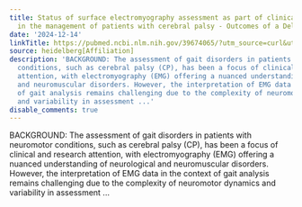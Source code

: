 ```yaml
---
title: Status of surface electromyography assessment as part of clinical gait analysis
  in the management of patients with cerebral palsy - Outcomes of a Delphi process
date: '2024-12-14'
linkTitle: https://pubmed.ncbi.nlm.nih.gov/39674065/?utm_source=curl&utm_medium=rss&utm_campaign=pubmed-2&utm_content=1FakS-2QOkCT8HsMOQP1bCRQ4YzyumYOmxmF0moLsQ3dFB1E9V&fc=20220326224207&ff=20241215171557&v=2.18.0.post9+e462414
source: heidelberg[Affiliation]
description: 'BACKGROUND: The assessment of gait disorders in patients with neuromotor
  conditions, such as cerebral palsy (CP), has been a focus of clinical and research
  attention, with electromyography (EMG) offering a nuanced understanding of neurological
  and neuromuscular disorders. However, the interpretation of EMG data in the context
  of gait analysis remains challenging due to the complexity of neuromotor dynamics
  and variability in assessment ...'
disable_comments: true
---
```

BACKGROUND: The assessment of gait disorders in patients with neuromotor conditions, such as cerebral palsy (CP), has been a focus of clinical and research attention, with electromyography (EMG) offering a nuanced understanding of neurological and neuromuscular disorders. However, the interpretation of EMG data in the context of gait analysis remains challenging due to the complexity of neuromotor dynamics and variability in assessment ...